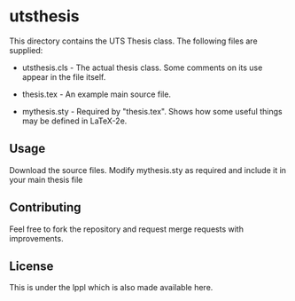 utsthesis
=========
This directory contains the UTS Thesis class.  The following files are
supplied:

* utsthesis.cls          - The actual thesis class.  Some comments on its use
                           appear in the file itself.

* thesis.tex             - An example main source file.
* mythesis.sty           - Required by "thesis.tex".  Shows how some useful
                           things may be defined in LaTeX-2e.


Usage
-----
Download the source files. Modify mythesis.sty as required and include it in
your main thesis file 

Contributing
------------
Feel free to fork the repository and request merge requests with improvements.


License
-------
This is under the lppl which is also made available here. 

